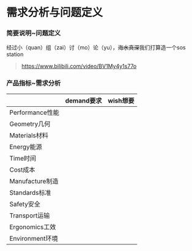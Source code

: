 # 需求分析与问题定义

### 简要说明~问题定义

经过小（quan）组（zai）讨（mo）论（yu），~~海水真深~~我们打算造一个sos station

> https://www.bilibili.com/video/BV1My4y1s77o

### 产品指标~需求分析

||demand要求|wish想要|
|--|--|--|
|Performance性能|||
|Geometry几何|||
|Materials材料|||
|Energy能源|||
|Time时间|||
|Cost成本|||
|Manufacture制造|||
|Standards标准|||
|Safety安全|||
|Transport运输|||
|Ergonomics工效|||
|Environment环境|||
